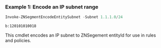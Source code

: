 ### Example 1: Encode an IP subnet range
```powershell
Invoke-ZNSegmentEncodeEntitySubnet -Subnet 1.1.1.0/24 
```

```output
b:120101010018
```

This cmdlet encodes an IP subnet to ZNSegement entityId for use in rules and policies.
